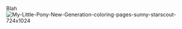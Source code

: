 Blah
![My-Little-Pony-New-Generation-coloring-pages-sunny-starscout-724x1024](https://user-images.githubusercontent.com/92532341/147913608-861b0c55-cac7-4f48-8641-af1fa4c71997.jpg)
